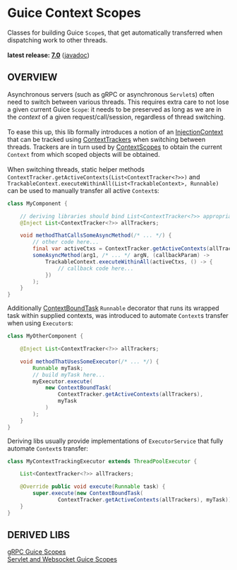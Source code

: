 # Guice Context Scopes

Classes for building Guice `Scope`s, that get automatically transferred when dispatching work to other threads.<br/>
<br/>
**latest release: [7.0](https://search.maven.org/artifact/pl.morgwai.base/guice-context-scopes/7.0/jar)**
([javadoc](https://javadoc.io/doc/pl.morgwai.base/guice-context-scopes/7.0))


## OVERVIEW

Asynchronous servers (such as gRPC or asynchronous `Servlet`s) often need to switch between various threads. This requires extra care to not lose a given current Guice `Scope`: it needs to be preserved as long as we are in the  _context_  of a given request/call/session, regardless of thread switching.<br/>
<br/>
To ease this up, this lib formally introduces a notion of an [InjectionContext](src/main/java/pl/morgwai/base/guice/scopes/InjectionContext.java) that can be tracked using [ContextTrackers](src/main/java/pl/morgwai/base/guice/scopes/ContextTracker.java) when switching between threads. Trackers are in turn used by [ContextScopes](src/main/java/pl/morgwai/base/guice/scopes/ContextScope.java) to obtain the current `Context` from which scoped objects will be obtained.<br/>
<br/>
When switching threads, static helper methods `ContextTracker.getActiveContexts(List<ContextTracker<?>>)` and `TrackableContext.executeWithinAll(List<TrackableContext>, Runnable)` can be used to manually transfer all active `Context`s:
```java
class MyComponent {

	// deriving libraries should bind List<ContextTracker<?>> appropriately
	@Inject List<ContextTracker<?>> allTrackers;

	void methodThatCallsSomeAsyncMethod(/* ... */) {
		// other code here...
		final var activeCtxs = ContextTracker.getActiveContexts(allTrackers);
		someAsyncMethod(arg1, /* ... */ argN, (callbackParam) ->
			TrackableContext.executeWithinAll(activeCtxs, () -> {
				// callback code here...
			})
		);
	}
}
```
Additionally [ContextBoundTask](src/main/java/pl/morgwai/base/guice/scopes/ContextBoundTask.java) `Runnable` decorator that runs its wrapped task within supplied contexts, was introduced to automate `Context`s transfer when using `Executor`s:
```java
class MyOtherComponent {

	@Inject List<ContextTracker<?>> allTrackers;

	void methodThatUsesSomeExecutor(/* ... */) {
		Runnable myTask;
		// build myTask here...
		myExecutor.execute(
			new ContextBoundTask(
				ContextTracker.getActiveContexts(allTrackers),
				myTask
			)
		);
	}
}
```
Deriving libs usually provide implementations of `ExecutorService` that fully automate `Context`s transfer:
```java
class MyContextTrackingExecutor extends ThreadPoolExecutor {

	List<ContextTracker<?>> allTrackers;

	@Override public void execute(Runnable task) {
		super.execute(new ContextBoundTask(
				ContextTracker.getActiveContexts(allTrackers), myTask));
    }
}
```


## DERIVED LIBS

[gRPC Guice Scopes](https://github.com/morgwai/grpc-scopes)<br/>
[Servlet and Websocket Guice Scopes](https://github.com/morgwai/servlet-scopes)
